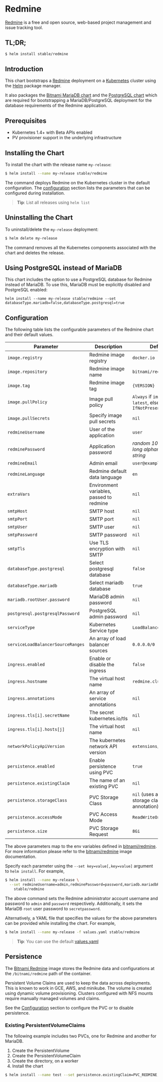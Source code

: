 # Redmine

[Redmine](http://www.redmine.org) is a free and open source, web-based project management and issue tracking tool.

## TL;DR;

```bash
$ helm install stable/redmine
```

## Introduction

This chart bootstraps a [Redmine](https://github.com/bitnami/bitnami-docker-redmine) deployment on a [Kubernetes](http://kubernetes.io) cluster using the [Helm](https://helm.sh) package manager.

It also packages the [Bitnami MariaDB chart](https://github.com/helm/charts/tree/master/stable/mariadb) and the [PostgreSQL chart](https://github.com/helm/charts/tree/master/stable/postgresql) which are required for bootstrapping a MariaDB/PostgreSQL deployment for the database requirements of the Redmine application.

## Prerequisites

- Kubernetes 1.4+ with Beta APIs enabled
- PV provisioner support in the underlying infrastructure

## Installing the Chart

To install the chart with the release name `my-release`:

```bash
$ helm install --name my-release stable/redmine
```

The command deploys Redmine on the Kubernetes cluster in the default configuration. The [configuration](#configuration) section lists the parameters that can be configured during installation.

> **Tip**: List all releases using `helm list`

## Uninstalling the Chart

To uninstall/delete the `my-release` deployment:

```bash
$ helm delete my-release
```

The command removes all the Kubernetes components associated with the chart and deletes the release.

## Using PostgreSQL instead of MariaDB

This chart includes the option to use a PostgreSQL database for Redmine instead of MariaDB. To use this, MariaDB must be explicitly disabled and PostgreSQL enabled:

```
helm install --name my-release stable/redmine --set databaseType.mariadb=false,databaseType.postgresql=true
```

## Configuration

The following table lists the configurable parameters of the Redmine chart and their default values.

|            Parameter              |              Description                 |                          Default                        | 
| --------------------------------- | ---------------------------------------- | ------------------------------------------------------- |
| `image.registry`                  | Redmine image registry                   | `docker.io`                                             |
| `image.repository`                | Redmine image name                       | `bitnami/redmine`                                       |
| `image.tag`                       | Redmine image tag                        | `{VERSION}`                                             |
| `image.pullPolicy`                | Image pull policy                        | `Always` if `imageTag` is `latest`, else `IfNotPresent` |
| `image.pullSecrets`               | Specify image pull secrets               | `nil`                                                   |
| `redmineUsername`                 | User of the application                  | `user`                                                  |
| `redminePassword`                 | Application password                     | _random 10 character long alphanumeric string_          |
| `redmineEmail`                    | Admin email                              | `user@example.com`                                      |
| `redmineLanguage`                 | Redmine default data language            | `en`                                                    |
| `extraVars`                       | Environment variables, passed to redmine | `nil`                                                   |
| `smtpHost`                        | SMTP host                                | `nil`                                                   |
| `smtpPort`                        | SMTP port                                | `nil`                                                   |
| `smtpUser`                        | SMTP user                                | `nil`                                                   |
| `smtpPassword`                    | SMTP password                            | `nil`                                                   |
| `smtpTls`                         | Use TLS encryption with SMTP             | `nil`                                                   |
| `databaseType.postgresql`         | Select postgresql database               | `false`                                                 |
| `databaseType.mariadb`            | Select mariadb database                  | `true`                                                  |
| `mariadb.rootUser.password`     | MariaDB admin password                   | `nil`                                                   |
| `postgresql.postgresqlPassword`   | PostgreSQL admin password                | `nil`                                                   |
| `serviceType`                     | Kubernetes Service type                  | `LoadBalancer`                                          |
| `serviceLoadBalancerSourceRanges` | An array of load balancer sources        | `0.0.0.0/0`                                             |
| `ingress.enabled`                 | Enable or disable the ingress            | `false`                                                 |
| `ingress.hostname`                | The virtual host name                    | `redmine.cluster.local`                                 |
| `ingress.annotations`             | An array of service annotations          | `nil`                                                   |
| `ingress.tls[i].secretName`       | The secret kubernetes.io/tls             | `nil`                                                   |
| `ingress.tls[i].hosts[j]`         | The virtual host name                    | `nil`                                                   |
| `networkPolicyApiVersion`         | The kubernetes network API version       | `extensions/v1beta1`                                    |
| `persistence.enabled`             | Enable persistence using PVC             | `true`                                                  |
| `persistence.existingClaim`       | The name of an existing PVC              | `nil`                                                   |
| `persistence.storageClass`        | PVC Storage Class                        | `nil` (uses alpha storage class annotation)             |
| `persistence.accessMode`          | PVC Access Mode                          | `ReadWriteOnce`                                         |
| `persistence.size`                | PVC Storage Request                      | `8Gi`                                                   |

The above parameters map to the env variables defined in [bitnami/redmine](http://github.com/bitnami/bitnami-docker-redmine). For more information please refer to the [bitnami/redmine](http://github.com/bitnami/bitnami-docker-redmine) image documentation.

Specify each parameter using the `--set key=value[,key=value]` argument to `helm install`. For example,

```bash
$ helm install --name my-release \
  --set redmineUsername=admin,redminePassword=password,mariadb.mariadbRootPassword=secretpassword \
    stable/redmine
```

The above command sets the Redmine administrator account username and password to `admin` and `password` respectively. Additionally, it sets the MariaDB `root` user password to `secretpassword`.

Alternatively, a YAML file that specifies the values for the above parameters can be provided while installing the chart. For example,

```bash
$ helm install --name my-release -f values.yaml stable/redmine
```

> **Tip**: You can use the default [values.yaml](values.yaml)

## Persistence

The [Bitnami Redmine](https://github.com/bitnami/bitnami-docker-redmine) image stores the Redmine data and configurations at the `/bitnami/redmine` path of the container.

Persistent Volume Claims are used to keep the data across deployments. This is known to work in GCE, AWS, and minikube. The volume is created using dynamic volume provisioning. Clusters configured with NFS mounts require manually managed volumes and claims.

See the [Configuration](#configuration) section to configure the PVC or to disable persistence.

### Existing PersistentVolumeClaims

The following example includes two PVCs, one for Redmine and another for MariaDB.

1. Create the PersistentVolume
1. Create the PersistentVolumeClaim
1. Create the directory, on a worker
1. Install the chart

```bash
$ helm install --name test --set persistence.existingClaim=PVC_REDMINE,mariadb.persistence.existingClaim=PVC_MARIADB  redmine
```
